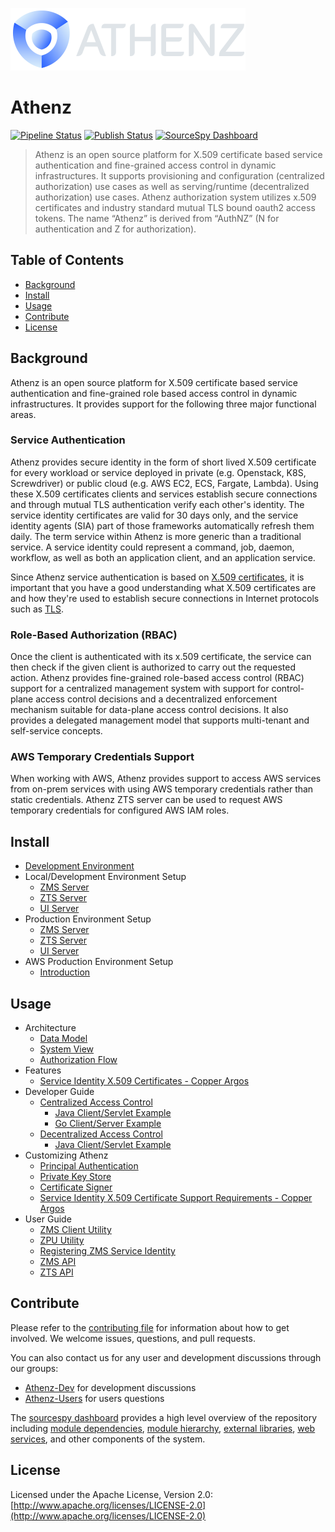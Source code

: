 ![Athenz](docs/images/athenz-logo.png)

# Athenz

[![Pipeline Status][status-image]][status-url]
[![Publish Status][publish-status-image]][status-url]
[![SourceSpy Dashboard](https://sourcespy.com/shield.svg)](https://sourcespy.com/github/athenzathenz/)

[status-image]: https://cd.screwdriver.cd/pipelines/6606/badge
[publish-status-image]: https://cd.screwdriver.cd/pipelines/6606/publish/badge
[status-url]: https://cd.screwdriver.cd/pipelines/6606

> Athenz is an open source platform for X.509 certificate based service authentication and fine-grained
> access control in dynamic infrastructures. It supports provisioning and configuration (centralized
> authorization) use cases as well as serving/runtime (decentralized authorization) use cases. Athenz
> authorization system utilizes x.509 certificates and industry standard mutual TLS bound oauth2 access
> tokens. The name “Athenz” is derived from “AuthNZ” (N for authentication and Z for authorization).

## Table of Contents

* [Background](#background)
* [Install](#install)
* [Usage](#usage)
* [Contribute](#contribute)
* [License](#license)

## Background

Athenz is an open source platform for X.509 certificate based service authentication
and fine-grained role based access control in dynamic infrastructures. It provides
support for the following three major functional areas.

### Service Authentication

Athenz provides secure identity in the form of short lived X.509 certificate
for every workload or service deployed in private (e.g. Openstack, K8S, Screwdriver)
or public cloud (e.g. AWS EC2, ECS, Fargate, Lambda). Using these X.509 certificates
clients and services establish secure connections and through mutual TLS authentication verify
each other's identity. The service identity certificates are valid for 30 days only,
and the service identity agents (SIA) part of those frameworks automatically refresh
them daily. The term service within Athenz is more generic than a traditional service.
A service identity could represent a command, job, daemon, workflow, as well as both an
application client, and an application service.

Since Athenz service authentication is based on
[X.509 certificates](https://en.wikipedia.org/wiki/X.509), it is
important that you have a good understanding what X.509 certificates are
and how they're used to establish secure connections in Internet protocols
such as [TLS](https://en.wikipedia.org/wiki/Transport_Layer_Security).

### Role-Based Authorization (RBAC)

Once the client is authenticated with its x.509 certificate, the service
can then check if the given client is authorized to carry out the requested
action. Athenz provides fine-grained role-based access control (RBAC) support
for a centralized management system with support for control-plane access control
decisions and a decentralized enforcement mechanism suitable for data-plane
access control decisions. It also provides a delegated management model that
supports multi-tenant and self-service concepts.

### AWS Temporary Credentials Support

When working with AWS, Athenz provides support to access AWS services
from on-prem services with using AWS temporary credentials rather than
static credentials. Athenz ZTS server can be used to request AWS temporary
credentials for configured AWS IAM roles.

## Install

* [Development Environment](docs/dev_environment.md)
* Local/Development Environment Setup
    * [ZMS Server](docs/setup_zms.md)
    * [ZTS Server](docs/setup_zts.md)
    * [UI Server](docs/setup_ui.md)
* Production Environment Setup
    * [ZMS Server](docs/setup_zms_prod.md)
    * [ZTS Server](docs/setup_zts_prod.md)
    * [UI Server](docs/setup_ui_prod.md)
* AWS Production Environment Setup
    * [Introduction](docs/aws_athenz_setup.md)

## Usage

* Architecture
    * [Data Model](docs/data_model.md)
    * [System View](docs/system_view.md)
    * [Authorization Flow](docs/auth_flow.md)
* Features
    * [Service Identity X.509 Certificates - Copper Argos](docs/copper_argos.md)
* Developer Guide
    * [Centralized Access Control](docs/cent_authz_flow.md)
        * [Java Client/Servlet Example](docs/example_java_centralized_access.md)
        * [Go Client/Server Example](docs/example_go_centralized_access.md)
    * [Decentralized Access Control](docs/decent_authz_flow.md)
        * [Java Client/Servlet Example](docs/example_java_decentralized_access.md)
* Customizing Athenz
    * [Principal Authentication](docs/principal_authentication.md)
    * [Private Key Store](docs/private_key_store.md)
    * [Certificate Signer](docs/cert_signer.md)
    * [Service Identity X.509 Certificate Support Requirements - Copper Argos](docs/copper_argos_dev.md)
* User Guide
    * [ZMS Client Utility](docs/zms_client.md)
    * [ZPU Utility](docs/setup_zpu.md)
    * [Registering ZMS Service Identity](docs/reg_service_guide.md)
    * [ZMS API](docs/zms_api.md)
    * [ZTS API](docs/zts_api.md)

## Contribute

Please refer to the [contributing file](CONTRIBUTING.md) for information about how to get involved. We welcome issues, questions, and pull requests.

You can also contact us for any user and development discussions through our groups:

* [Athenz-Dev](https://groups.google.com/d/forum/athenz-dev) for development discussions
* [Athenz-Users](https://groups.google.com/d/forum/athenz-users) for users questions

The [sourcespy dashboard](https://sourcespy.com/github/yahooathenz/) provides a high level overview of the repository including [module dependencies](https://sourcespy.com/github/yahooathenz/xx-omodulesc-.html), [module hierarchy](https://sourcespy.com/github/yahooathenz/xx-omodules-.html), [external libraries](https://sourcespy.com/github/yahooathenz/xx-ojavalibs-.html), [web services](https://sourcespy.com/github/yahooathenz/xx-owebservices-.html), and other components of the system.

## License

Licensed under the Apache License, Version 2.0: [http://www.apache.org/licenses/LICENSE-2.0](http://www.apache.org/licenses/LICENSE-2.0)
